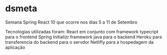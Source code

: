 # dsmeta
Semana Spring React 10 que ocorre nos dias 5 a 11 de Setembro

Tecnologias utilizadas foram: 
React em conjunto com framework typecript para o frontend
Spring Initializr framework java para o backend
Heroku para transferencia do backend para o servdor 
Netlifly para a hospedagem da aplicação
